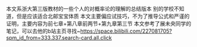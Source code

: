 本文系浙大第三版教材的一些个人的对概率论的理解的总结版本
别的学校不知道，但是应该适合北邮宝宝体质
本文主要偏应试技巧，不为了推导公式和严谨的证明，主要内容为前七章+第八章前两节+第九章第三节
本文参考了展未央同学的笔记，可以去他的b站主页寻找~https://space.bilibili.com/227081705?spm_id_from=333.337.search-card.all.click